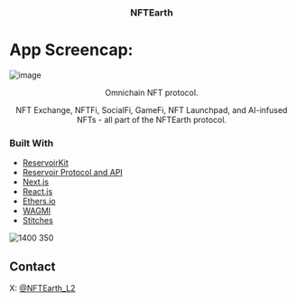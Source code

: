 <h3 align="center">NFTEarth</h3>
  <p align="center">

# App Screencap: 

![image](https://github.com/NFTEarth/nftearth-marketplace/assets/29180454/46bb227b-533c-4e5e-9f76-8cca928ea964)


<p align="center">Omnichain NFT protocol.</p>

<p align="center">NFT Exchange, NFTFi, SocialFi, GameFi, NFT Launchpad, and AI-infused NFTs - all part of the NFTEarth protocol.</p>


### Built With

- [ReservoirKit](https://docs.reservoir.tools/docs/reservoir-kit)
- [Reservoir Protocol and API](https://reservoirprotocol.github.io/)
- [Next.js](https://nextjs.org/)
- [React.js](https://reactjs.org/)
- [Ethers.io](https://ethers.io/)
- [WAGMI](https://wagmi.sh/)
- [Stitches](https://stitches.dev/docs/variants)


![1400 350](https://github.com/NFTEarth/nft-marketplace/assets/29180454/59fe297c-c743-4130-b76c-c641ce941996)

## Contact

X: [@NFTEarth_L2](https://twitter.com/NFTEarth_L2)

<p align="center">
